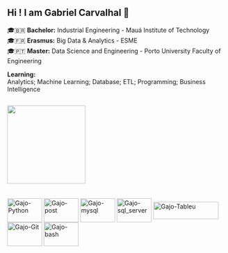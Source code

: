 ## Hi ! I am Gabriel Carvalhal 👋

  🎓🇧🇷 **Bachelor:** Industrial Engineering - Mauá Institute of Technology <br>
  🎓🇫🇷 **Erasmus:** Big Data & Analytics - ESME <br>
  🎓🇵🇹 **Master:** Data Science and Engineering - Porto University Faculty of Engineering
  
  **Learning:** <br>
  Analytics; Machine Learning; Database; ETL; Programming; Business Intelligence
  ##
 
  <img height="180em" src="https://github-readme-stats.vercel.app/api?username=gccarvalhal&show_icons=true&theme=default&include_all_commits=true&count_private=true"/>
  <div style="display: inline_block"><br>
</div>
<div style="display: inline_block"><br>
  <img align="center" alt="Gajo-Python" height="55" width="80" src="https://cdn.jsdelivr.net/gh/devicons/devicon@latest/icons/python/python-original.svg">
  <img align="center" alt="Gajo-post" height="55" width="80" src="https://cdn.jsdelivr.net/gh/devicons/devicon@latest/icons/postgresql/postgresql-plain-wordmark.svg" />
  <img align="center" alt="Gajo-mysql" height="55" width="80" src="https://cdn.jsdelivr.net/gh/devicons/devicon@latest/icons/mysql/mysql-plain-wordmark.svg" />
  <img align="center" alt="Gajo-sql_server" height="55" width="80" src="https://cdn.jsdelivr.net/gh/devicons/devicon@latest/icons/microsoftsqlserver/microsoftsqlserver-original-wordmark.svg" />
  <img align="center" alt="Gajo-Tableu" height="40" width="150" src="https://upload.wikimedia.org/wikipedia/commons/4/4b/Tableau_Logo.png" />
  <img align="center" alt="Gajo-Git" height="55" width="80" src="https://cdn.jsdelivr.net/gh/devicons/devicon@latest/icons/git/git-original-wordmark.svg" />
  <img align="center" alt="Gajo-bash" height="55" width="80" src="https://cdn.jsdelivr.net/gh/devicons/devicon@latest/icons/bash/bash-original.svg" />
  </div>          
